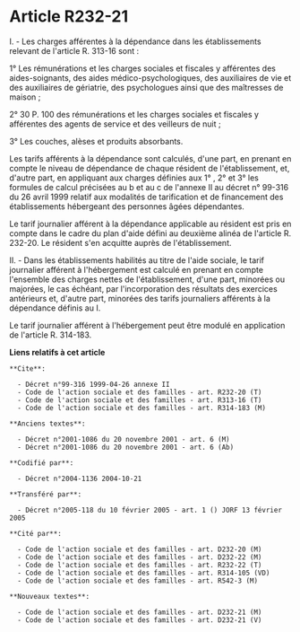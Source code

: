 # Article R232-21

I. - Les charges afférentes à la dépendance dans les établissements relevant de l'article R. 313-16 sont :

1° Les rémunérations et les charges sociales et fiscales y afférentes des aides-soignants, des aides médico-psychologiques,
des auxiliaires de vie et des auxiliaires de gériatrie, des psychologues ainsi que des maîtresses de maison ;

2° 30 P. 100 des rémunérations et les charges sociales et fiscales y afférentes des agents de service et des veilleurs de
nuit ;

3° Les couches, alèses et produits absorbants.

Les tarifs afférents à la dépendance sont calculés, d'une part, en prenant en compte le niveau de dépendance de chaque
résident de l'établissement, et, d'autre part, en appliquant aux charges définies aux 1° , 2° et 3° les formules de calcul
précisées au b et au c de l'annexe II au décret n° 99-316 du 26 avril 1999 relatif aux modalités de tarification et de
financement des établissements hébergeant des personnes âgées dépendantes.

Le tarif journalier afférent à la dépendance applicable au résident est pris en compte dans le cadre du plan d'aide défini au
deuxième alinéa de l'article R. 232-20. Le résident s'en acquitte auprès de l'établissement.

II. - Dans les établissements habilités au titre de l'aide sociale, le tarif journalier afférent à l'hébergement est calculé
en prenant en compte l'ensemble des charges nettes de l'établissement, d'une part, minorées ou majorées, le cas échéant, par
l'incorporation des résultats des exercices antérieurs et, d'autre part, minorées des tarifs journaliers afférents à la
dépendance définis au I.

Le tarif journalier afférent à l'hébergement peut être modulé en application de l'article R. 314-183.

**Liens relatifs à cet article**

	**Cite**:

	  - Décret n°99-316 1999-04-26 annexe II
	  - Code de l'action sociale et des familles - art. R232-20 (T)
	  - Code de l'action sociale et des familles - art. R313-16 (T)
	  - Code de l'action sociale et des familles - art. R314-183 (M)

	**Anciens textes**:

	  - Décret n°2001-1086 du 20 novembre 2001 - art. 6 (M)
	  - Décret n°2001-1086 du 20 novembre 2001 - art. 6 (Ab)

	**Codifié par**:

	  - Décret n°2004-1136 2004-10-21

	**Transféré par**:

	  - Décret n°2005-118 du 10 février 2005 - art. 1 () JORF 13 février 2005

	**Cité par**:

	  - Code de l'action sociale et des familles - art. D232-20 (M)
	  - Code de l'action sociale et des familles - art. D232-22 (M)
	  - Code de l'action sociale et des familles - art. R232-22 (T)
	  - Code de l'action sociale et des familles - art. R314-105 (VD)
	  - Code de l'action sociale et des familles - art. R542-3 (M)

	**Nouveaux textes**:

	  - Code de l'action sociale et des familles - art. D232-21 (M)
	  - Code de l'action sociale et des familles - art. D232-21 (V)
